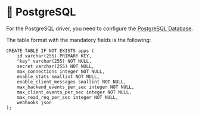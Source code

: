 # 🐘 PostgreSQL

For the PostgreSQL driver, you need to configure the [PostgreSQL Database](../../environment-variables/available-environment-variables/databases.md#postgresql-configuration).

The table format with the mandatory fields is the following:

```text
CREATE TABLE IF NOT EXISTS apps (
    id varchar(255) PRIMARY KEY,
    "key" varchar(255) NOT NULL,
    secret varchar(255) NOT NULL,
    max_connections integer NOT NULL,
    enable_stats smallint NOT NULL,
    enable_client_messages smallint NOT NULL,
    max_backend_events_per_sec integer NOT NULL,
    max_client_events_per_sec integer NOT NULL,
    max_read_req_per_sec integer NOT NULL,
    webhooks json
);
```

